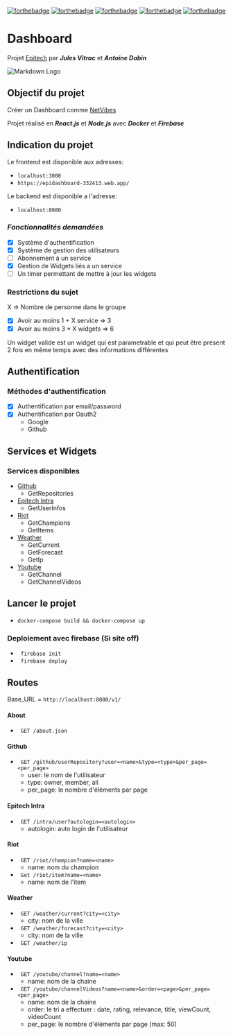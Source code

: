 [![forthebadge](https://forthebadge.com/images/badges/fuck-it-ship-it.svg)](https://forthebadge.com)
[![forthebadge](https://forthebadge.com/images/badges/0-percent-optimized.svg)](https://forthebadge.com)
[![forthebadge](https://forthebadge.com/images/badges/it-works-why.svg)](https://forthebadge.com)
[![forthebadge](https://forthebadge.com/images/badges/powered-by-black-magic.svg)](https://forthebadge.com)
[![forthebadge](https://forthebadge.com/images/badges/works-on-my-machine.svg)](https://forthebadge.com)



# Dashboard

Projet [Epitech](https://www.youtube.com/watch?v=XTKZiE1l1yU) par ***Jules Vitrac*** et ***Antoine Dabin***

![Markdown Logo](https://www.epitech.eu/fr/wp-content/uploads/2021/09/logo-epitech-technology-hp.png)

## **Objectif du projet**

Créer un Dashboard comme [NetVibes](https://www.netvibes.com/en)

Projet réalisé en ***React.js*** et ***Node.js*** avec ***Docker*** et ***Firebase***

## Indication du projet

Le frontend est disponible aux adresses:
- ``` localhost:3000 ```
- ```https://epidashboard-332413.web.app/ ```

Le backend est disponible a l'adresse:
- ```localhost:8080```

### _**Fonctionnalités demandées**_
- [x] Système d'authentification
- [x] Système de gestion des utilisateurs
- [ ] Abonnement à un service
- [x] Gestion de Widgets liés a un service
- [ ] Un timer permettant de mettre à jour les widgets

### Restrictions du sujet

X => Nombre de personne dans le groupe

- [x] Avoir au moins 1 + X service => 3
- [x] Avoir au moins 3 * X widgets => 6

Un widget valide est un widget qui est parametrable et qui peut être présent 2 fois en même temps avec des informations différentes

## Authentification

### Méthodes d'authentification
- [x] Authentification par email/password
- [x] Authentification par Oauth2
    - Google
    - Github

## Services et Widgets

### Services disponibles

- [Github](#Github)
    - GetRepositories
- [Epitech Intra](#EpitechIntra)
    - GetUserInfos
- [Riot](#Riot)
    - GetChampions
    - GetItems
- [Weather](#Weather)
    - GetCurrent
    - GetForecast
    - GetIp
- [Youtube](#Youtube)
    - GetChannel
    - GetChannelVideos

## Lancer le projet

- ```docker-compose build && docker-compose up```

### Deploiement avec firebase (Si site off)
- ``` firebase init```
- ``` firebase deploy```

## Routes

Base_URL = ```http://localhost:8080/v1/```


#### About
- ``` GET /about.json```

#### Github
- ``` GET /github/userRepository?user=<name>&type=<type>&per_page=<per_page>```
    - user: le nom de l'utilisateur
    - type: owner, member, all
    - per_page: le nombre d'éléments par page

#### Epitech Intra
- ``` GET /intra/user?autologin=<autologin>```
    - autologin: auto login de l'utilisateur

#### Riot
- ``` GET /riot/champion?name=<name>```
    - name: nom du champion
- ``` Get /riot/item?name=<name>```
    - name: nom de l'item

#### Weather
- ``` GET /weather/current?city=<city>```
    - city: nom de la ville
- ``` GET /weather/forecast?city=<city>```
    - city: nom de la ville
- ``` GET /weather/ip```

#### Youtube
- ``` GET /youtube/channel?name=<name>```
    - name: nom de la chaine
- ``` GET /youtube/channelVideos?name=<name>&order=<page>&per_page=<per_page>```
    - name: nom de la chaine
    - order: le tri a effectuer : date, rating, relevance, title, viewCount, videoCount
    - per_page: le nombre d'éléments par page (max: 50)
